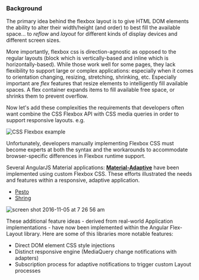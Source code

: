 ### Background

The primary idea behind the flexbox layout is to give HTML DOM elements the ability to alter their width/height 
(and order) to best fill the available space... to *reflow* and *layout* for different kinds of display devices and 
different screen sizes. 

More importantly, flexbox css is direction-agnostic as opposed to the regular layouts (block which is vertically-based 
and inline which is horizontally-based). While those work well for some pages, they lack flexibility to support large 
or complex applications: especially when it comes to orientation changing, resizing, stretching, shrinking, etc.
Especially important are *flex* features that resize elements to intelligently fill available spaces. A flex container 
expands items to fill available free space, or shrinks them to prevent overflow.

Now let's add these complexities the requirements that developers often want combine the CSS Flexbox API with CSS media 
queries in order to support responsive layouts. e.g.

![CSS Flexbox example](https://cloud.githubusercontent.com/assets/210413/20029960/fbbc0e62-a328-11e6-8045-c6532affc857.png)

Unfortunately, developers manually implementing Flexbox CSS must become experts at both the syntax and the workarounds 
to accommodate browser-specific differences in Flexbox runtime support.

Several AngularJS Material applications: **[Material-Adaptive](https://github.com/angular/material-adaptive/tree/master/shrine)** 
have been implemented using custom Flexbox CSS. These efforts illustrated the needs and features within a responsive, 
adaptive application.

* [Pesto](https://material-adaptive.firebaseapp.com/pesto/app/dist.html#/home)
* [Shring](https://material-adaptive.firebaseapp.com/shrine/app/dist.html)

![screen shot 2016-11-05 at 7 26 56 am](https://cloud.githubusercontent.com/assets/210413/20029970/44c16d64-a329-11e6-9a9a-bd00561ea936.png)

These additional feature ideas - derived from real-world Application implementations - have now been implemented within 
the Angular Flex-Layout library. Here are some of this libraries more notable features:   

* Direct DOM element CSS style injections
* Distinct responsive engine (MediaQuery change notifications with adapters)
* Subscription process for adaptive notifications to trigger custom Layout processes

